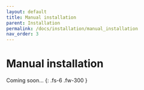 ```yaml
---
layout: default
title: Manual installation
parent: Installation
permalink: /docs/installation/manual_installation
nav_order: 3
---
```


# Manual installation

Coming soon...
{: .fs-6 .fw-300 }